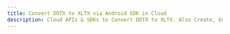 ---title: Convert DOTX to XLTX via Android SDK in Clouddescription: Cloud APIs & SDKs to Convert DOTX to XLTX. Also Create, Edit & Render Microsoft Word & OpenOffice documents in the Cloud.---